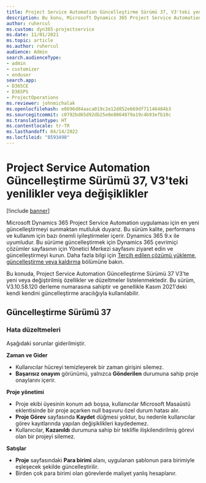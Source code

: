 ```yaml
---
title: Project Service Automation Güncelleştirme Sürümü 37, V3'teki yenilikler veya değişiklikler
description: Bu konu, Microsoft Dynamics 365 Project Service Automation Güncelleştirme Sürümü 37, V3'tebulunan özellikleri ve düzeltmeleri listeler.
author: ruhercul
ms.custom: dyn365-projectservice
ms.date: 11/01/2021
ms.topic: article
ms.author: ruhercul
audience: Admin
search.audienceType:
- admin
- customizer
- enduser
search.app:
- D365CE
- D365PS
- ProjectOperations
ms.reviewer: johnmichalak
ms.openlocfilehash: e8696d84aaca019c2e12d852e669df71146484b3
ms.sourcegitcommit: c0792bd65d92db25e0e8864879a19c4b93efb10c
ms.translationtype: HT
ms.contentlocale: tr-TR
ms.lasthandoff: 04/14/2022
ms.locfileid: "8593498"
---
```

# <a name="whats-new-or-changed-in-project-service-automation-update-release-37-v3"></a>Project Service Automation Güncelleştirme Sürümü 37, V3'teki yenilikler veya değişiklikler

[!include [banner](../includes/psa-now-project-operations.md)]

Microsoft Dynamics 365 Project Service Automation uygulaması için en yeni güncelleştirmeyi sunmaktan mutluluk duyarız. Bu sürüm kalite, performans ve kullanım için bazı önemli iyileştirmeler içerir. Dynamics 365 9.x ile uyumludur. Bu sürüme güncelleştirmek için Dynamics 365 çevrimiçi çözümler sayfasının için Yönetici Merkezi sayfasını ziyaret edin ve güncelleştirmeyi kurun. Daha fazla bilgi için [Tercih edilen çözümü yükleme, güncelleştirme veya kaldırma](/power-platform/admin/install-remove-preferred-solution) bölümüne bakın.

Bu konuda, Project Service Automation Güncelleştirme Sürümü 37 V3'te yeni veya değiştirilmiş özellikler ve düzeltmeler listelenmektedir. Bu sürüm, V3.10.58.120 derleme numarasına sahiptir ve genellikle Kasım 2021'deki kendi kendini güncelleştirme aracılığıyla kullanılabilir.

## <a name="update-release-37"></a>Güncelleştirme Sürümü 37

### <a name="bug-fixes"></a>Hata düzeltmeleri

Aşağıdaki sorunlar giderilmiştir.

**Zaman ve Gider**
- Kullanıcılar hücreyi temizleyerek bir zaman girişini silemez.
- **Başarısız onayım** görünümü, yalnızca **Gönderilen** durumuna sahip proje onaylarını içerir.

**Proje yönetimi**
- Proje ekibi üyesinin konum adı boşsa, kullanıcılar Microsoft Masaüstü eklentisinde bir proje açarken null başvuru özel durum hatası alır.
- **Proje Görev** sayfasında **Kaydet** düğmesi yoktur, bu nedenle kullanıcılar görev kayıtlarında yapılan değişiklikleri kaydedemez.
- Kullanıcılar, **Kazanıldı** durumuna sahip bir teklifle ilişkilendirilmiş görevi olan bir projeyi silemez.

**Satışlar**
- **Proje** sayfasındaki **Para birimi** alanı, uygulanan şablonun para birimiyle eşleşecek şekilde güncelleştirilir.
- Birden çok para birimi olan görevlerde maliyet yanlış hesaplanır.
